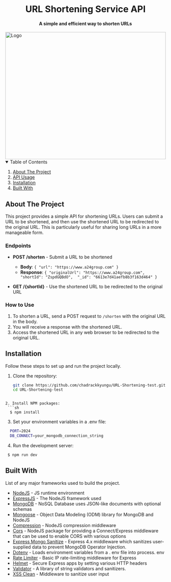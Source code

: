 <!-- PROJECT LOGO -->
<br />
<h1 align="center">
  <h1 align="center">URL Shortening Service API</h1>
<h4 align="center"> A simple and efficient way to shorten URLs </h4>

  <a href="https://github.com/chadrackkyungu/URL-Shortening-test.git">
    <img src="https://massivepixel.io/wp-content/uploads/2022/02/how-to-create-nodejs-rest-api.png" alt="Logo" width="100%" height="400">
  </a>

</h1>


<!-- TABLE OF CONTENTS -->
<details open="open">
  <summary>Table of Contents</summary>
  <ol>
    <li>
      <a href="#about-the-project">About The Project</a>
    </li>
    <li>
      <a href="#api-usage">API Usage</a>
    </li>
    <li>
      <a href="#installation">Installation</a>
    </li>
    <li>
      <a href="#built-with">Built With</a>
    </li>
  </ol>
</details>

## About The Project

This project provides a simple API for shortening URLs. Users can submit a URL to be shortened, and then use the shortened URL to be redirected to the original URL. This is particularly useful for sharing long URLs in a more manageable form.

### Endpoints

- **POST /shorten** - Submit a URL to be shortened
  - **Body**: `{ "url": "https://www.a24group.com" }`
  - **Response**: `{ "originalUrl": "https://www.a24group.com", "shortId": "ZspdGQBdO",  "_id": "6613e7d41aefb8b3f163d464" }`

- **GET /{shortId}** - Use the shortened URL to be redirected to the original URL

### How to Use

1. To shorten a URL, send a POST request to `/shorten` with the original URL in the body.
2. You will receive a response with the shortened URL.
3. Access the shortened URL in any web browser to be redirected to the original URL.

## Installation

Follow these steps to set up and run the project locally.

1. Clone the repository:
   ```sh
   git clone https://github.com/chadrackkyungu/URL-Shortening-test.git
   cd URL-Shortening-test
```

2. Install NPM packages:
 ```sh
  $ npm install
```

3. Set your environment variables in a .env file:
  ```sh
    PORT=2024
    DB_CONNECT=your_mongodb_connection_string
```

4. Run the development server:
 ```sh
  $ npm run dev
```

## Built With

List of any major frameworks used to build the project.

* [NodeJS](https://nodejs.org/) - JS runtime environment
* [ExpressJS](https://expressjs.com/) - The NodeJS framework used
* [MongoDB](https://www.mongodb.com/) - NoSQL Database uses JSON-like documents with optional schemas
* [Mongoose](https://mongoosejs.com/) - Object Data Modeling (ODM) library for MongoDB and NodeJS
* [Compression](https://www.npmjs.com/package/compression) - NodeJS compression middleware
* [Cors](https://www.npmjs.com/package/cors) - NodeJS package for providing a Connect/Express middleware that can be used to enable CORS with various options
* [Express Mongo Sanitize](https://www.npmjs.com/package/express-mongo-sanitize) - Express 4.x middleware which sanitizes user-supplied data to prevent MongoDB Operator Injection.
* [Dotenv](https://www.npmjs.com/package/dotenv) - Loads environment variables from a . env file into process. env
* [Rate Limiter](https://www.npmjs.com/package/express-rate-limit) - Basic IP rate-limiting middleware for Express
* [Helmet](https://www.npmjs.com/package/helmet) - Secure Express apps by setting various HTTP headers
* [Validator](https://www.npmjs.com/package/validator) - A library of string validators and sanitizers.
* [XSS Clean](https://www.npmjs.com/package/xss-clean) - Middleware to sanitize user input
